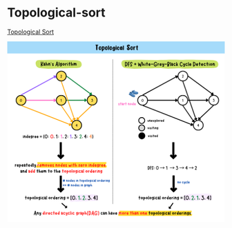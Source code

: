 # Topological-sort
[Topological Sort](https://yuminlee2.medium.com/topological-sort-cf9f8e43af6a)

![topological-sort-summary-card](https://github.com/ClaireLee22/topological-sort/blob/main/images/Topological%20sort.png)
